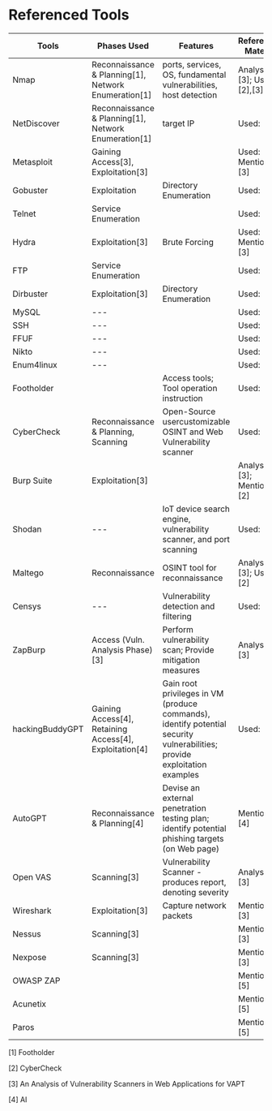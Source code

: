# Referenced Tools

| Tools				| Phases Used 												| Features 																													| Referenced Material |
|----------|--------|----|----|
| Nmap 				| Reconnaissance & Planning[1], Network Enumeration[1]		| ports, services, OS, fundamental vulnerabilities, host detection 															| Analysis: [3]; Used:[2],[3]|
| NetDiscover 		| Reconnaissance & Planning[1], Network Enumeration[1] 		| target IP 																												| Used: [1] 	|
| Metasploit 		| Gaining Access[3], Exploitation[3]						| 																															| Used: [1]; Mentioned: [3]	|
| Gobuster			| Exploitation												| Directory Enumeration																															| Used: [1]	| 
| Telnet			| Service Enumeration										| 																															| Used: [1]	| 
| Hydra				| Exploitation[3] 											| Brute Forcing																															| Used: [1]; Mentioned: [3]	| 
| FTP				| Service Enumeration										| 																															| Used: [1]	| 
| Dirbuster			| Exploitation[3] 											| Directory Enumeration																															| Used: [1]	| 
| MySQL				| ---														| 																															| Used: [1]	| 
| SSH				| ---														| 																															| Used: [1]	| 
| FFUF				| ---														| 																															| Used: [1]	| 
| Nikto				| ---														| 																															| Used: [1]	| 
| Enum4linux		| ---														| 																															| Used: [1]	| 
| Footholder		|															| Access tools; Tool operation instruction																		 			| Used: [1]	| 
| CyberCheck		| Reconnaissance & Planning, Scanning 						| Open-Source usercustomizable OSINT and Web Vulnerability scanner													 		| Used: [2]	| 
| Burp Suite		| Exploitation[3]											| 																															| Analysis: [3]; Mentioned: [2]	| 
| Shodan			| ---														| IoT device search engine, vulnerability scanner, and port scanning													 	| Used: [2]	| 
| Maltego			| Reconnaissance 											| OSINT tool for reconnaissance													 											| Analysis: [3]; Used: [2]|
| Censys			| ---														| Vulnerability detection and filtering													 									| Used: [2]	| 
| ZapBurp			| Access (Vuln. Analysis Phase)[3]							| Perform vulnerability scan; Provide mitigation measures 																	| Analysis: [3]	| 
| hackingBuddyGPT	| Gaining Access[4], Retaining Access[4], Exploitation[4]	| Gain root privileges in VM (produce commands), identify potential security vulnerabilities; provide exploitation examples | Used: [4]	| 
| AutoGPT			| Reconnaissance & Planning[4]								| Devise an external penetration testing plan; identify potential phishing targets (on Web page)							| Mentioned: [4]	| 
| Open VAS			| Scanning[3]												| Vulnerability Scanner - produces report, denoting severity																| Analysis: [3]	| 
| Wireshark			| Exploitation[3]											| Capture network packets																									| Mentioned: [3]	| 
| Nessus			| Scanning[3]												| 																															| Mentioned: [3]	| 
| Nexpose			| Scanning[3]												| 																															| Mentioned: [3]	| 
| OWASP ZAP			| 															| 																															| Mentioned: [5]	| 
| Acunetix			|  															| 																															| Mentioned: [5]	| 
| Paros				| 															| 																															| Mentioned: [5]	| 


[1] Footholder

[2] CyberCheck

[3] An Analysis of Vulnerability Scanners in Web Applications for VAPT

[4] AI